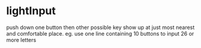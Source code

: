 # lightInput
push down one button then  other  possible key  show  up  at  just most  nearest and comfortable  place.
eg.  use  one line  containing 10 buttons  to  input 26 or  more  letters  
